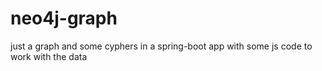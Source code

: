 # neo4j-graph
just a graph and some cyphers in a spring-boot app with some js code to work with the data


